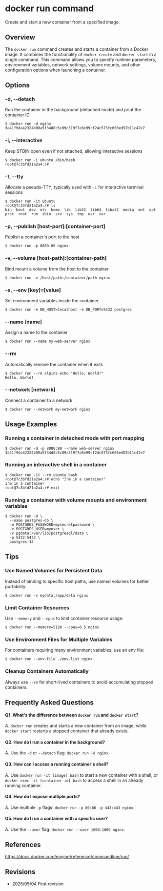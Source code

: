 # docker run command

Create and start a new container from a specified image.

## Overview

The `docker run` command creates and starts a container from a Docker image. It combines the functionality of `docker create` and `docker start` in a single command. This command allows you to specify runtime parameters, environment variables, network settings, volume mounts, and other configuration options when launching a container.

## Options

### **-d, --detach**

Run the container in the background (detached mode) and print the container ID

```console
$ docker run -d nginx
3a41f9da42324b98a5f34d8c5c09c319f7e8e99cf24c573fc603ed52b11c42e7
```

### **-i, --interactive**

Keep STDIN open even if not attached, allowing interactive sessions

```console
$ docker run -i ubuntu /bin/bash
root@7c3bfd21a2a4:/#
```

### **-t, --tty**

Allocate a pseudo-TTY, typically used with `-i` for interactive terminal sessions

```console
$ docker run -it ubuntu
root@7c3bfd21a2a4:/# ls
bin  boot  dev  etc  home  lib  lib32  lib64  libx32  media  mnt  opt  proc  root  run  sbin  srv  sys  tmp  usr  var
```

### **-p, --publish [host-port]:[container-port]**

Publish a container's port to the host

```console
$ docker run -p 8080:80 nginx
```

### **-v, --volume [host-path]:[container-path]**

Bind mount a volume from the host to the container

```console
$ docker run -v /host/path:/container/path nginx
```

### **-e, --env [key]=[value]**

Set environment variables inside the container

```console
$ docker run -e DB_HOST=localhost -e DB_PORT=5432 postgres
```

### **--name [name]**

Assign a name to the container

```console
$ docker run --name my-web-server nginx
```

### **--rm**

Automatically remove the container when it exits

```console
$ docker run --rm alpine echo "Hello, World!"
Hello, World!
```

### **--network [network]**

Connect a container to a network

```console
$ docker run --network my-network nginx
```

## Usage Examples

### Running a container in detached mode with port mapping

```console
$ docker run -d -p 8080:80 --name web-server nginx
3a41f9da42324b98a5f34d8c5c09c319f7e8e99cf24c573fc603ed52b11c42e7
```

### Running an interactive shell in a container

```console
$ docker run -it --rm ubuntu bash
root@7c3bfd21a2a4:/# echo "I'm in a container"
I'm in a container
root@7c3bfd21a2a4:/# exit
```

### Running a container with volume mounts and environment variables

```console
$ docker run -d \
  --name postgres-db \
  -e POSTGRES_PASSWORD=mysecretpassword \
  -e POSTGRES_USER=myuser \
  -v pgdata:/var/lib/postgresql/data \
  -p 5432:5432 \
  postgres:13
```

## Tips

### Use Named Volumes for Persistent Data

Instead of binding to specific host paths, use named volumes for better portability:

```console
$ docker run -v mydata:/app/data nginx
```

### Limit Container Resources

Use `--memory` and `--cpus` to limit container resource usage:

```console
$ docker run --memory=512m --cpus=0.5 nginx
```

### Use Environment Files for Multiple Variables

For containers requiring many environment variables, use an env file:

```console
$ docker run --env-file ./env.list nginx
```

### Cleanup Containers Automatically

Always use `--rm` for short-lived containers to avoid accumulating stopped containers.

## Frequently Asked Questions

#### Q1. What's the difference between `docker run` and `docker start`?
A. `docker run` creates and starts a new container from an image, while `docker start` restarts a stopped container that already exists.

#### Q2. How do I run a container in the background?
A. Use the `-d` or `--detach` flag: `docker run -d nginx`.

#### Q3. How can I access a running container's shell?
A. Use `docker run -it [image] bash` to start a new container with a shell, or `docker exec -it [container-id] bash` to access a shell in an already running container.

#### Q4. How do I expose multiple ports?
A. Use multiple `-p` flags: `docker run -p 80:80 -p 443:443 nginx`.

#### Q5. How do I run a container with a specific user?
A. Use the `--user` flag: `docker run --user 1000:1000 nginx`.

## References

https://docs.docker.com/engine/reference/commandline/run/

## Revisions

- 2025/05/04 First revision